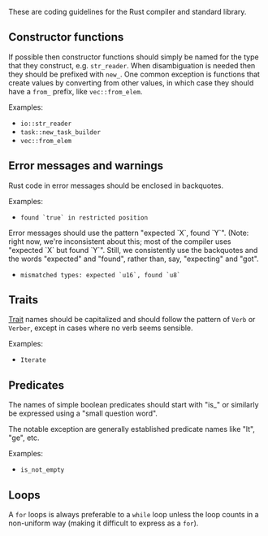 These are coding guidelines for the Rust compiler and standard library.

## Constructor functions

If possible then constructor functions should simply be named for the type that they construct, e.g. `str_reader`. When disambiguation is needed then they should be prefixed with `new_`. One common exception is functions that create values by converting from other values, in which case they should have a `from_` prefix, like `vec::from_elem`.

Examples:

* `io::str_reader`
* `task::new_task_builder`
* `vec::from_elem`

## Error messages and warnings

Rust code in error messages should be enclosed in backquotes.

Examples:

* ```found `true` in restricted position```

Error messages should use the pattern "expected \`X\`, found \`Y\`".  (Note: right now, we're inconsistent about this; most of the compiler uses "expected \`X\` but found \`Y\`".  Still, we consistently use the backquotes and the words "expected" and "found", rather than, say, "expecting" and "got".

* ```mismatched types: expected `u16`, found `u8` ```

## Traits

[Trait](http://dl.rust-lang.org/doc/tutorial.html#traits) names should be capitalized and should follow the pattern of `Verb` or `Verber`, except in cases where no verb seems sensible.

Examples:

* ```Iterate```

## Predicates

The names of simple boolean predicates should start with "is_" or similarly be expressed using a "small question word".

The notable exception are generally established predicate names like "lt", "ge", etc.

Examples:

* ```is_not_empty```

## Loops

A ```for``` loops is always preferable to a ```while``` loop unless the loop counts in a non-uniform way (making it difficult to express as a ```for```).